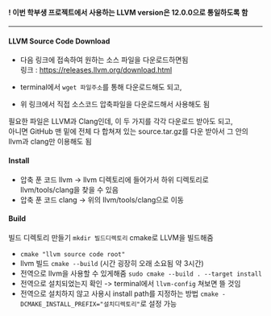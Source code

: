 #### ! 이번 학부생 프로젝트에서 사용하는 LLVM version은 12.0.0으로 통일하도록 함  

---

#### LLVM Source Code Download
- 다음 링크에 접속하여 원하는 소스 파일을 다운로드하면됨  
링크 : https://releases.llvm.org/download.html

- terminal에서 ` wget 파일주소 `를 통해 다운로드해도 되고,  
- 위 링크에서 직접 소스코드 압축파일을 다운로드해서 사용해도 됨

필요한 파일은 LLVM과 Clang인데, 이 두 가지를 각각 다운로드 받아도 되고,  
아니면 GitHub 맨 밑에 전체 다 합쳐져 있는 source.tar.gz를 다운 받아서 그 안의 llvm과 clang만 이용해도 됨

#### Install
- 압축 푼 코드 llvm -> llvm 디렉토리에 들어가서 하위 디렉토리로 llvm/tools/clang을 찾을 수 있음
- 압축 푼 코드 clang -> 위의 llvm/tools/clang으로 이동

#### Build
빌드 디렉토리 만들기 ` mkdir 빌드디렉토리 `
cmake로 LLVM을 빌드해줌
- ` cmake "llvm source code root" `
- llvm 빌드 ``` cmake --build ``` (시간 굉장히 오래 소요됨 약 3시간)
- 전역으로 llvm을 사용할 수 있게해줌 ` sudo cmake --build . --target install `
- 전역으로 설치되었는지 확인 -> terminal에서 ` llvm-config ` 쳐보면 뜰 것임
- 전역으로 설치하지 않고 사용시 install path를 지정하는 방법 ` cmake -DCMAKE_INSTALL_PREFIX="설치디렉토리" `로 설정 가능

